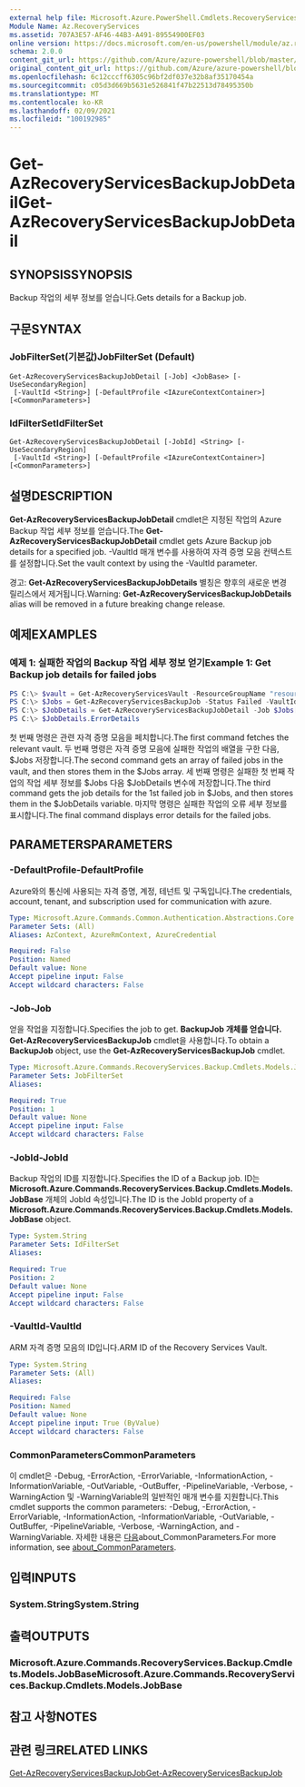 ```yaml
---
external help file: Microsoft.Azure.PowerShell.Cmdlets.RecoveryServices.Backup.dll-Help.xml
Module Name: Az.RecoveryServices
ms.assetid: 707A3E57-AF46-44B3-A491-89554900EF03
online version: https://docs.microsoft.com/en-us/powershell/module/az.recoveryservices/get-azrecoveryservicesbackupjobdetail
schema: 2.0.0
content_git_url: https://github.com/Azure/azure-powershell/blob/master/src/RecoveryServices/RecoveryServices/help/Get-AzRecoveryServicesBackupJobDetail.md
original_content_git_url: https://github.com/Azure/azure-powershell/blob/master/src/RecoveryServices/RecoveryServices/help/Get-AzRecoveryServicesBackupJobDetail.md
ms.openlocfilehash: 6c12cccff6305c96bf2df037e32b8af35170454a
ms.sourcegitcommit: c05d3d669b5631e526841f47b22513d78495350b
ms.translationtype: MT
ms.contentlocale: ko-KR
ms.lasthandoff: 02/09/2021
ms.locfileid: "100192985"
---
```

# <span data-ttu-id="d8295-101">Get-AzRecoveryServicesBackupJobDetail</span><span class="sxs-lookup"><span data-stu-id="d8295-101">Get-AzRecoveryServicesBackupJobDetail</span></span>

## <span data-ttu-id="d8295-102">SYNOPSIS</span><span class="sxs-lookup"><span data-stu-id="d8295-102">SYNOPSIS</span></span>

<span data-ttu-id="d8295-103">Backup 작업의 세부 정보를 얻습니다.</span><span class="sxs-lookup"><span data-stu-id="d8295-103">Gets details for a Backup job.</span></span>

## <span data-ttu-id="d8295-104">구문</span><span class="sxs-lookup"><span data-stu-id="d8295-104">SYNTAX</span></span>

### <span data-ttu-id="d8295-105">JobFilterSet(기본값)</span><span class="sxs-lookup"><span data-stu-id="d8295-105">JobFilterSet (Default)</span></span>
```
Get-AzRecoveryServicesBackupJobDetail [-Job] <JobBase> [-UseSecondaryRegion]
 [-VaultId <String>] [-DefaultProfile <IAzureContextContainer>] [<CommonParameters>]
```

### <span data-ttu-id="d8295-106">IdFilterSet</span><span class="sxs-lookup"><span data-stu-id="d8295-106">IdFilterSet</span></span>
```
Get-AzRecoveryServicesBackupJobDetail [-JobId] <String> [-UseSecondaryRegion]
 [-VaultId <String>] [-DefaultProfile <IAzureContextContainer>] [<CommonParameters>]
```

## <span data-ttu-id="d8295-107">설명</span><span class="sxs-lookup"><span data-stu-id="d8295-107">DESCRIPTION</span></span>

<span data-ttu-id="d8295-108">**Get-AzRecoveryServicesBackupJobDetail** cmdlet은 지정된 작업의 Azure Backup 작업 세부 정보를 얻습니다.</span><span class="sxs-lookup"><span data-stu-id="d8295-108">The **Get-AzRecoveryServicesBackupJobDetail** cmdlet gets Azure Backup job details for a specified job.</span></span>
<span data-ttu-id="d8295-109">-VaultId 매개 변수를 사용하여 자격 증명 모음 컨텍스트를 설정합니다.</span><span class="sxs-lookup"><span data-stu-id="d8295-109">Set the vault context by using the -VaultId parameter.</span></span>

<span data-ttu-id="d8295-110">경고: **Get-AzRecoveryServicesBackupJobDetails** 별칭은 향후의 새로운 변경 릴리스에서 제거됩니다.</span><span class="sxs-lookup"><span data-stu-id="d8295-110">Warning: **Get-AzRecoveryServicesBackupJobDetails** alias will be removed in a future breaking change release.</span></span>

## <span data-ttu-id="d8295-111">예제</span><span class="sxs-lookup"><span data-stu-id="d8295-111">EXAMPLES</span></span>

### <span data-ttu-id="d8295-112">예제 1: 실패한 작업의 Backup 작업 세부 정보 얻기</span><span class="sxs-lookup"><span data-stu-id="d8295-112">Example 1: Get Backup job details for failed jobs</span></span>

```powershell
PS C:\> $vault = Get-AzRecoveryServicesVault -ResourceGroupName "resourceGroup" -Name "vaultName"
PS C:\> $Jobs = Get-AzRecoveryServicesBackupJob -Status Failed -VaultId $vault.ID
PS C:\> $JobDetails = Get-AzRecoveryServicesBackupJobDetail -Job $Jobs[0] -VaultId $vault.ID
PS C:\> $JobDetails.ErrorDetails
```

<span data-ttu-id="d8295-113">첫 번째 명령은 관련 자격 증명 모음을 페치합니다.</span><span class="sxs-lookup"><span data-stu-id="d8295-113">The first command fetches the relevant vault.</span></span> <span data-ttu-id="d8295-114">두 번째 명령은 자격 증명 모음에 실패한 작업의 배열을 구한 다음, $Jobs 저장합니다.</span><span class="sxs-lookup"><span data-stu-id="d8295-114">The second command gets an array of failed jobs in the vault, and then stores them in the $Jobs array.</span></span>
<span data-ttu-id="d8295-115">세 번째 명령은 실패한 첫 번째 작업의 작업 세부 정보를 $Jobs 다음 $JobDetails 변수에 저장합니다.</span><span class="sxs-lookup"><span data-stu-id="d8295-115">The third command gets the job details for the 1st failed job in $Jobs, and then stores them in the $JobDetails variable.</span></span>
<span data-ttu-id="d8295-116">마지막 명령은 실패한 작업의 오류 세부 정보를 표시합니다.</span><span class="sxs-lookup"><span data-stu-id="d8295-116">The final command displays error details for the failed jobs.</span></span>

## <span data-ttu-id="d8295-117">PARAMETERS</span><span class="sxs-lookup"><span data-stu-id="d8295-117">PARAMETERS</span></span>

### <span data-ttu-id="d8295-118">-DefaultProfile</span><span class="sxs-lookup"><span data-stu-id="d8295-118">-DefaultProfile</span></span>

<span data-ttu-id="d8295-119">Azure와의 통신에 사용되는 자격 증명, 계정, 테넌트 및 구독입니다.</span><span class="sxs-lookup"><span data-stu-id="d8295-119">The credentials, account, tenant, and subscription used for communication with azure.</span></span>

```yaml
Type: Microsoft.Azure.Commands.Common.Authentication.Abstractions.Core.IAzureContextContainer
Parameter Sets: (All)
Aliases: AzContext, AzureRmContext, AzureCredential

Required: False
Position: Named
Default value: None
Accept pipeline input: False
Accept wildcard characters: False
```

### <span data-ttu-id="d8295-120">-Job</span><span class="sxs-lookup"><span data-stu-id="d8295-120">-Job</span></span>

<span data-ttu-id="d8295-121">얻을 작업을 지정합니다.</span><span class="sxs-lookup"><span data-stu-id="d8295-121">Specifies the job to get.</span></span>
<span data-ttu-id="d8295-122">**BackupJob 개체를 얻습니다.** **Get-AzRecoveryServicesBackupJob** cmdlet을 사용합니다.</span><span class="sxs-lookup"><span data-stu-id="d8295-122">To obtain a **BackupJob** object, use the **Get-AzRecoveryServicesBackupJob** cmdlet.</span></span>

```yaml
Type: Microsoft.Azure.Commands.RecoveryServices.Backup.Cmdlets.Models.JobBase
Parameter Sets: JobFilterSet
Aliases:

Required: True
Position: 1
Default value: None
Accept pipeline input: False
Accept wildcard characters: False
```

### <span data-ttu-id="d8295-123">-JobId</span><span class="sxs-lookup"><span data-stu-id="d8295-123">-JobId</span></span>

<span data-ttu-id="d8295-124">Backup 작업의 ID를 지정합니다.</span><span class="sxs-lookup"><span data-stu-id="d8295-124">Specifies the ID of a Backup job.</span></span>
<span data-ttu-id="d8295-125">ID는 **Microsoft.Azure.Commands.RecoveryServices.Backup.Cmdlets.Models.JobBase** 개체의 JobId 속성입니다.</span><span class="sxs-lookup"><span data-stu-id="d8295-125">The ID is the JobId property of a **Microsoft.Azure.Commands.RecoveryServices.Backup.Cmdlets.Models.JobBase** object.</span></span>

```yaml
Type: System.String
Parameter Sets: IdFilterSet
Aliases:

Required: True
Position: 2
Default value: None
Accept pipeline input: False
Accept wildcard characters: False
```

### <span data-ttu-id="d8295-126">-VaultId</span><span class="sxs-lookup"><span data-stu-id="d8295-126">-VaultId</span></span>

<span data-ttu-id="d8295-127">ARM 자격 증명 모음의 ID입니다.</span><span class="sxs-lookup"><span data-stu-id="d8295-127">ARM ID of the Recovery Services Vault.</span></span>

```yaml
Type: System.String
Parameter Sets: (All)
Aliases:

Required: False
Position: Named
Default value: None
Accept pipeline input: True (ByValue)
Accept wildcard characters: False
```

### <span data-ttu-id="d8295-128">CommonParameters</span><span class="sxs-lookup"><span data-stu-id="d8295-128">CommonParameters</span></span>
<span data-ttu-id="d8295-129">이 cmdlet은 -Debug, -ErrorAction, -ErrorVariable, -InformationAction, -InformationVariable, -OutVariable, -OutBuffer, -PipelineVariable, -Verbose, -WarningAction 및 -WarningVariable의 일반적인 매개 변수를 지원합니다.</span><span class="sxs-lookup"><span data-stu-id="d8295-129">This cmdlet supports the common parameters: -Debug, -ErrorAction, -ErrorVariable, -InformationAction, -InformationVariable, -OutVariable, -OutBuffer, -PipelineVariable, -Verbose, -WarningAction, and -WarningVariable.</span></span> <span data-ttu-id="d8295-130">자세한 내용은 [다음](http://go.microsoft.com/fwlink/?LinkID=113216)about_CommonParameters.</span><span class="sxs-lookup"><span data-stu-id="d8295-130">For more information, see [about_CommonParameters](http://go.microsoft.com/fwlink/?LinkID=113216).</span></span>

## <span data-ttu-id="d8295-131">입력</span><span class="sxs-lookup"><span data-stu-id="d8295-131">INPUTS</span></span>

### <span data-ttu-id="d8295-132">System.String</span><span class="sxs-lookup"><span data-stu-id="d8295-132">System.String</span></span>

## <span data-ttu-id="d8295-133">출력</span><span class="sxs-lookup"><span data-stu-id="d8295-133">OUTPUTS</span></span>

### <span data-ttu-id="d8295-134">Microsoft.Azure.Commands.RecoveryServices.Backup.Cmdlets.Models.JobBase</span><span class="sxs-lookup"><span data-stu-id="d8295-134">Microsoft.Azure.Commands.RecoveryServices.Backup.Cmdlets.Models.JobBase</span></span>

## <span data-ttu-id="d8295-135">참고 사항</span><span class="sxs-lookup"><span data-stu-id="d8295-135">NOTES</span></span>

## <span data-ttu-id="d8295-136">관련 링크</span><span class="sxs-lookup"><span data-stu-id="d8295-136">RELATED LINKS</span></span>

[<span data-ttu-id="d8295-137">Get-AzRecoveryServicesBackupJob</span><span class="sxs-lookup"><span data-stu-id="d8295-137">Get-AzRecoveryServicesBackupJob</span></span>](./Get-AzRecoveryServicesBackupJob.md)
